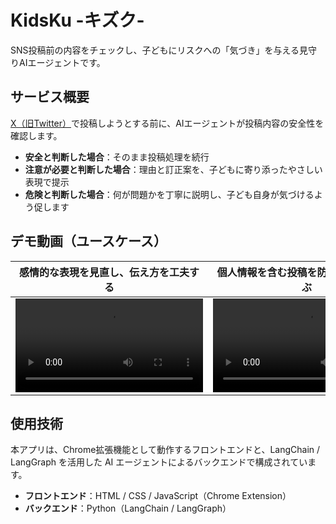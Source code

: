 # KidsKu -キズク-

SNS投稿前の内容をチェックし、子どもにリスクへの「気づき」を与える見守りAIエージェントです。

## サービス概要

[X（旧Twitter）](https://x.com/)で投稿しようとする前に、AIエージェントが投稿内容の安全性を確認します。

- **安全と判断した場合**：そのまま投稿処理を続行
- **注意が必要と判断した場合**：理由と訂正案を、子どもに寄り添ったやさしい表現で提示
- **危険と判断した場合**：何が問題かを丁寧に説明し、子ども自身が気づけるよう促します

## デモ動画（ユースケース）

| 感情的な表現を見直し、伝え方を工夫する | 個人情報を含む投稿を防ぎ、リスクを学ぶ |
| :---: | :---: |
| <video src="https://github.com/user-attachments/assets/0e598577-1cd5-491d-a920-f10b984fbbaa" /> | <video src="https://github.com/user-attachments/assets/3e530573-08e0-4e10-b534-78422dcd92cc" /> |

## 使用技術

本アプリは、Chrome拡張機能として動作するフロントエンドと、LangChain / LangGraph を活用した AI エージェントによるバックエンドで構成されています。

- **フロントエンド**：HTML / CSS / JavaScript（Chrome Extension）
- **バックエンド**：Python（LangChain / LangGraph）
